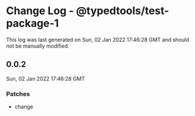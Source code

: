 # Change Log - @typedtools/test-package-1

This log was last generated on Sun, 02 Jan 2022 17:46:28 GMT and should not be manually modified.

## 0.0.2
Sun, 02 Jan 2022 17:46:28 GMT

### Patches

- change

